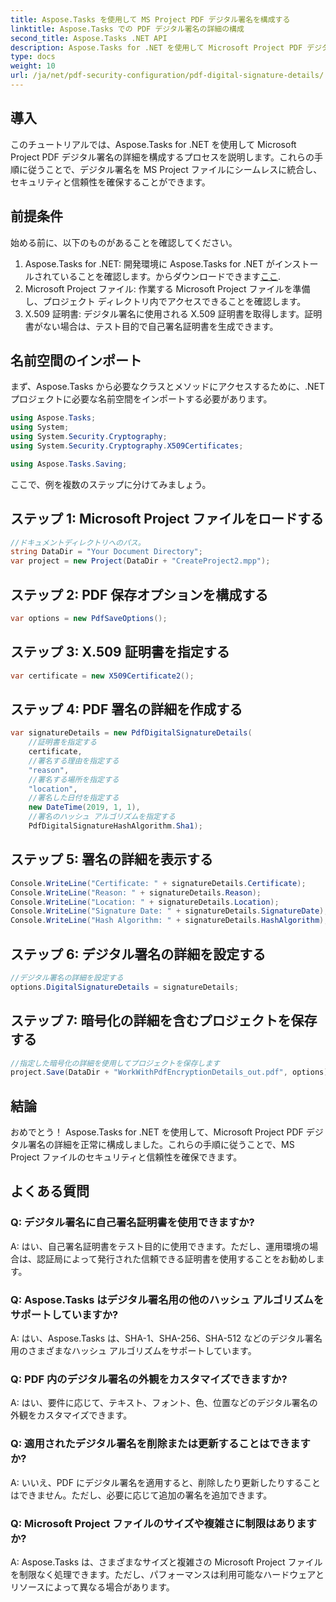 ```yaml
---
title: Aspose.Tasks を使用して MS Project PDF デジタル署名を構成する
linktitle: Aspose.Tasks での PDF デジタル署名の詳細の構成
second_title: Aspose.Tasks .NET API
description: Aspose.Tasks for .NET を使用して Microsoft Project PDF デジタル署名の詳細を構成する方法を学習します。プロジェクト ファイルのセキュリティと信頼性を確保します。
type: docs
weight: 10
url: /ja/net/pdf-security-configuration/pdf-digital-signature-details/
---
```

## 導入
このチュートリアルでは、Aspose.Tasks for .NET を使用して Microsoft Project PDF デジタル署名の詳細を構成するプロセスを説明します。これらの手順に従うことで、デジタル署名を MS Project ファイルにシームレスに統合し、セキュリティと信頼性を確保することができます。
## 前提条件
始める前に、以下のものがあることを確認してください。
1.  Aspose.Tasks for .NET: 開発環境に Aspose.Tasks for .NET がインストールされていることを確認します。からダウンロードできます[ここ](https://releases.aspose.com/tasks/net/).
2. Microsoft Project ファイル: 作業する Microsoft Project ファイルを準備し、プロジェクト ディレクトリ内でアクセスできることを確認します。
3. X.509 証明書: デジタル署名に使用される X.509 証明書を取得します。証明書がない場合は、テスト目的で自己署名証明書を生成できます。
## 名前空間のインポート
まず、Aspose.Tasks から必要なクラスとメソッドにアクセスするために、.NET プロジェクトに必要な名前空間をインポートする必要があります。
```csharp
using Aspose.Tasks;
using System;
using System.Security.Cryptography;
using System.Security.Cryptography.X509Certificates;

using Aspose.Tasks.Saving;
```
ここで、例を複数のステップに分けてみましょう。
## ステップ 1: Microsoft Project ファイルをロードする
```csharp
//ドキュメントディレクトリへのパス。
string DataDir = "Your Document Directory";
var project = new Project(DataDir + "CreateProject2.mpp");
```
## ステップ 2: PDF 保存オプションを構成する
```csharp
var options = new PdfSaveOptions();
```
## ステップ 3: X.509 証明書を指定する
```csharp
var certificate = new X509Certificate2();
```
## ステップ 4: PDF 署名の詳細を作成する
```csharp
var signatureDetails = new PdfDigitalSignatureDetails(
    //証明書を指定する
    certificate,
    //署名する理由を指定する
    "reason",
    //署名する場所を指定する
    "location",
    //署名した日付を指定する
    new DateTime(2019, 1, 1),
    //署名のハッシュ アルゴリズムを指定する
    PdfDigitalSignatureHashAlgorithm.Sha1);
```
## ステップ 5: 署名の詳細を表示する
```csharp
Console.WriteLine("Certificate: " + signatureDetails.Certificate);
Console.WriteLine("Reason: " + signatureDetails.Reason);
Console.WriteLine("Location: " + signatureDetails.Location);
Console.WriteLine("Signature Date: " + signatureDetails.SignatureDate);
Console.WriteLine("Hash Algorithm: " + signatureDetails.HashAlgorithm);
```
## ステップ 6: デジタル署名の詳細を設定する
```csharp
//デジタル署名の詳細を設定する
options.DigitalSignatureDetails = signatureDetails;
```
## ステップ 7: 暗号化の詳細を含むプロジェクトを保存する
```csharp
//指定した暗号化の詳細を使用してプロジェクトを保存します
project.Save(DataDir + "WorkWithPdfEncryptionDetails_out.pdf", options);
```
## 結論
おめでとう！ Aspose.Tasks for .NET を使用して、Microsoft Project PDF デジタル署名の詳細を正常に構成しました。これらの手順に従うことで、MS Project ファイルのセキュリティと信頼性を確保できます。
## よくある質問
### Q: デジタル署名に自己署名証明書を使用できますか?
A: はい、自己署名証明書をテスト目的に使用できます。ただし、運用環境の場合は、認証局によって発行された信頼できる証明書を使用することをお勧めします。
### Q: Aspose.Tasks はデジタル署名用の他のハッシュ アルゴリズムをサポートしていますか?
A: はい、Aspose.Tasks は、SHA-1、SHA-256、SHA-512 などのデジタル署名用のさまざまなハッシュ アルゴリズムをサポートしています。
### Q: PDF 内のデジタル署名の外観をカスタマイズできますか?
A: はい、要件に応じて、テキスト、フォント、色、位置などのデジタル署名の外観をカスタマイズできます。
### Q: 適用されたデジタル署名を削除または更新することはできますか?
A: いいえ、PDF にデジタル署名を適用すると、削除したり更新したりすることはできません。ただし、必要に応じて追加の署名を追加できます。
### Q: Microsoft Project ファイルのサイズや複雑さに制限はありますか?
A: Aspose.Tasks は、さまざまなサイズと複雑さの Microsoft Project ファイルを制限なく処理できます。ただし、パフォーマンスは利用可能なハードウェアとリソースによって異なる場合があります。